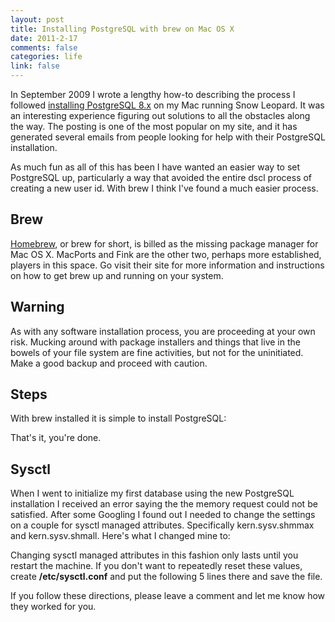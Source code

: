 ```yaml
--- 
layout: post
title: Installing PostgreSQL with brew on Mac OS X
date: 2011-2-17
comments: false
categories: life
link: false
---
```

In September 2009 I wrote a lengthy how-to describing the process I followed <a title="Installing PostgreSQL on Snow Leopard (Mac OS x 10.6)" href="http://zanshin.net/2009/09/07/installing-postgresql-on-mac-10-6-snow-leopard/" target="_self">installing PostgreSQL 8.x</a> on my Mac running Snow Leopard. It was an interesting experience figuring out solutions to all the obstacles along the way. The posting is one of the most popular on my site, and it has generated several emails from people looking for help with their PostgreSQL installation.

As much fun as all of this has been I have wanted an easier way to set PostgreSQL up, particularly a way that avoided the entire dscl process of creating a new user id. With brew I think I've found a much easier process.
## Brew
<a title="Homebrew" href="http://mxcl.github.com/homebrew/" target="_blank">Homebrew</a>, or brew for short, is billed as the missing package manager for Mac OS X. MacPorts and Fink are the other two, perhaps more established, players in this space. Go visit their site for more information and instructions on how to get brew up and running on your system.
## Warning
As with any software installation process, you are proceeding at your own risk. Mucking around with package installers and things that live in the bowels of your file system are fine activities, but not for the uninitiated. Make a good backup and proceed with caution.
## Steps
With brew installed it is simple to install PostgreSQL:

That's it, you're done.
## Sysctl
When I went to initialize my first database using the new PostgreSQL installation I received an error saying the the memory request could not be satisfied. After some Googling I found out I needed to change the settings on a couple for sysctl managed attributes. Specifically kern.sysv.shmmax and kern.sysv.shmall. Here's what I changed mine to:

Changing sysctl managed attributes in this fashion only lasts until you restart the machine. If you don't want to repeatedly reset these values, create <strong>/etc/sysctl.conf</strong> and put the following 5 lines there and save the file.

If you follow these directions, please leave a comment and let me know how they worked for you.
